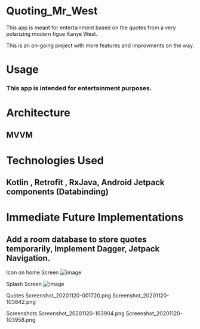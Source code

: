 # Quoting_Mr_West

This app is meant for entertainment based on the quotes from a very polarizing modern figue Kanye West.

This is an on-going project with more features and improvments on the way.

<h1> Usage  </h1>
<h3> This app is intended for entertainment purposes.</h3>

<h1> Architecture </h1>
<h2>MVVM</h2>

<h1> Technologies Used </h1>

<h2>Kotlin ,
Retrofit ,
RxJava,
Android Jetpack components (Databinding)
  </h2>

<h1> Immediate Future Implementations</h1>
<h2>Add a room database to store quotes temporarily,
Implement Dagger,
Jetpack Navigation.</h2>





Icon on home Screen
![image](https://user-images.githubusercontent.com/30957125/81628847-bad11780-93cf-11ea-9ecc-df42d47c9828.png)

Splash Screen 
![image](https://user-images.githubusercontent.com/30957125/81628527-e6073700-93ce-11ea-9c78-9716dad49545.png)

Quotes
Screenshot_20201120-001720.png
Screenshot_20201120-103842.png

Screenshots
Screenshot_20201120-103904.png
Screenshot_20201120-103958.png




